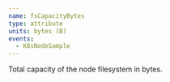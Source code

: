 ```yaml
---
name: fsCapacityBytes
type: attribute
units: bytes (B)
events:
  - K8sNodeSample
---
```


Total capacity of the node filesystem in bytes.